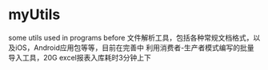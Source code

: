 # myUtils
some utils used in programs before
文件解析工具，包括各种常规文档格式，以及iOS，Android应用包等等，目前在完善中
利用消费者-生产者模式编写的批量导入工具，20G excel报表入库耗时3分钟上下
